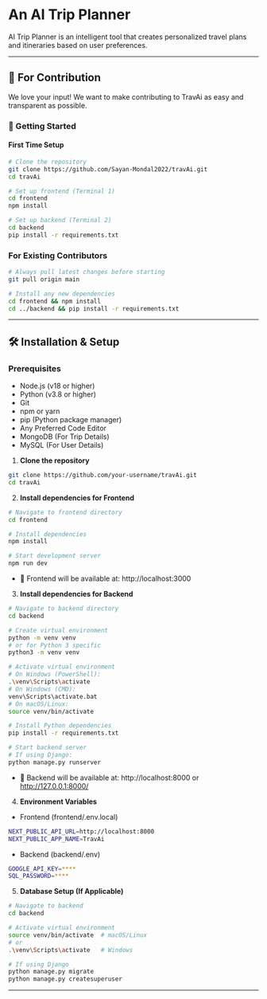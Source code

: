 # An AI Trip Planner
AI Trip Planner is an intelligent tool that creates personalized travel plans and itineraries based on user preferences.

---

## 🤝 For Contribution

We love your input! We want to make contributing to TravAi as easy and transparent as possible.

### 🚀 Getting Started

#### First Time Setup
```bash
# Clone the repository
git clone https://github.com/Sayan-Mondal2022/travAi.git
cd travAi

# Set up frontend (Terminal 1)
cd frontend
npm install

# Set up backend (Terminal 2)
cd backend
pip install -r requirements.txt

```

### For Existing Contributors

```bash
# Always pull latest changes before starting
git pull origin main

# Install any new dependencies
cd frontend && npm install
cd ../backend && pip install -r requirements.txt
```

---

## 🛠️ Installation & Setup

### Prerequisites

- Node.js (v18 or higher)
- Python (v3.8 or higher)
- Git
- npm or yarn
- pip (Python package manager)
- Any Preferred Code Editor
- MongoDB (For Trip Details)
- MySQL (For User Details)

1. **Clone the repository**

```bash
git clone https://github.com/your-username/travAi.git
cd travAi
```

2. **Install dependencies for Frontend**

```bash
# Navigate to frontend directory
cd frontend

# Install dependencies
npm install

# Start development server
npm run dev
```

- 📍 Frontend will be available at: http://localhost:3000

3. **Install dependencies for Backend**

```bash
# Navigate to backend directory
cd backend

# Create virtual environment
python -m venv venv
# or for Python 3 specific
python3 -m venv venv

# Activate virtual environment
# On Windows (PowerShell):
.\venv\Scripts\activate
# On Windows (CMD):
venv\Scripts\activate.bat
# On macOS/Linux:
source venv/bin/activate

# Install Python dependencies
pip install -r requirements.txt

# Start backend server
# If using Django:
python manage.py runserver
```
- 📍 Backend will be available at: http://localhost:8000 or http://127.0.0.1:8000/

4. **Environment Variables**

- Frontend (frontend/.env.local)

```bash
NEXT_PUBLIC_API_URL=http://localhost:8000
NEXT_PUBLIC_APP_NAME=TravAi
```

- Backend (backend/.env)

```bash
GOOGLE_API_KEY=****
SQL_PASSWORD=****
```

5. **Database Setup (If Applicable)**

```bash
# Navigate to backend
cd backend

# Activate virtual environment
source venv/bin/activate  # macOS/Linux
# or
.\venv\Scripts\activate   # Windows

# If using Django
python manage.py migrate
python manage.py createsuperuser
```

---
